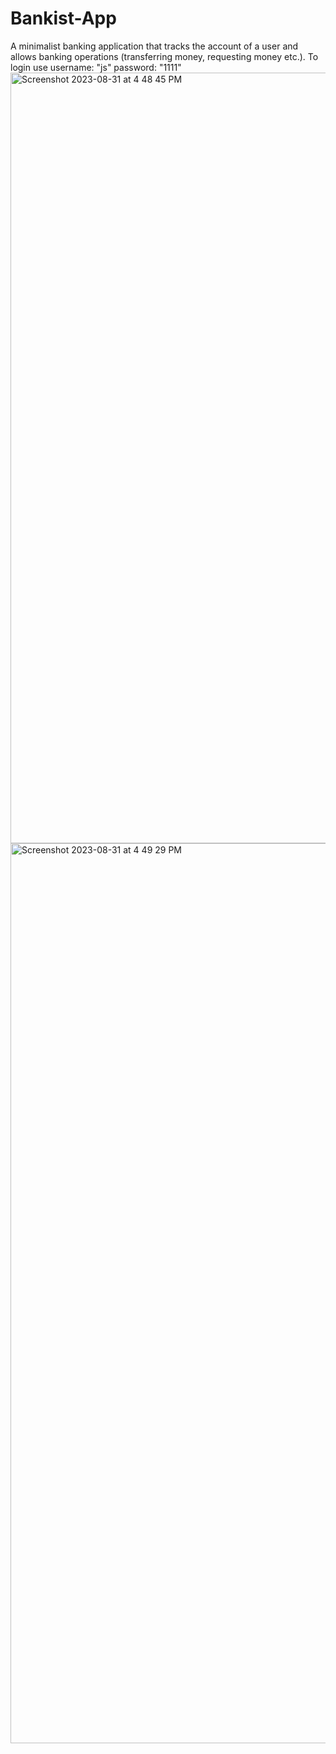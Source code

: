 # Bankist-App
A minimalist banking application that tracks the account of a user and allows banking operations (transferring money, requesting money etc.). To login use username: "js" password: "1111"
<img width="1233" alt="Screenshot 2023-08-31 at 4 48 45 PM" src="https://github.com/mohamk29/Bankist-App/assets/49575465/ca9370c3-c0ec-4578-86cb-e60aa49c1378">
<img width="1440" alt="Screenshot 2023-08-31 at 4 49 29 PM" src="https://github.com/mohamk29/Bankist-App/assets/49575465/9ed3a6f2-ecd1-41e9-a9cd-c8c9665ce465">

